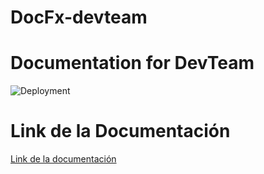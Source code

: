 # DocFx-devteam

# Documentation for DevTeam

![Deployment](https://github.com/Astianax/DocFx-devteam/workflows/Deployment/badge.svg?branch=master)

# Link de la Documentación

[Link de la documentación](https://cdevteam.netlify.app/)
